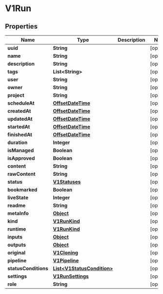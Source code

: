 

# V1Run

## Properties

Name | Type | Description | Notes
------------ | ------------- | ------------- | -------------
**uuid** | **String** |  |  [optional]
**name** | **String** |  |  [optional]
**description** | **String** |  |  [optional]
**tags** | **List&lt;String&gt;** |  |  [optional]
**user** | **String** |  |  [optional]
**owner** | **String** |  |  [optional]
**project** | **String** |  |  [optional]
**scheduleAt** | [**OffsetDateTime**](OffsetDateTime.md) |  |  [optional]
**createdAt** | [**OffsetDateTime**](OffsetDateTime.md) |  |  [optional]
**updatedAt** | [**OffsetDateTime**](OffsetDateTime.md) |  |  [optional]
**startedAt** | [**OffsetDateTime**](OffsetDateTime.md) |  |  [optional]
**finishedAt** | [**OffsetDateTime**](OffsetDateTime.md) |  |  [optional]
**duration** | **Integer** |  |  [optional]
**isManaged** | **Boolean** |  |  [optional]
**isApproved** | **Boolean** |  |  [optional]
**content** | **String** |  |  [optional]
**rawContent** | **String** |  |  [optional]
**status** | [**V1Statuses**](V1Statuses.md) |  |  [optional]
**bookmarked** | **Boolean** |  |  [optional]
**liveState** | **Integer** |  |  [optional]
**readme** | **String** |  |  [optional]
**metaInfo** | [**Object**](.md) |  |  [optional]
**kind** | [**V1RunKind**](V1RunKind.md) |  |  [optional]
**runtime** | [**V1RunKind**](V1RunKind.md) |  |  [optional]
**inputs** | [**Object**](.md) |  |  [optional]
**outputs** | [**Object**](.md) |  |  [optional]
**original** | [**V1Cloning**](V1Cloning.md) |  |  [optional]
**pipeline** | [**V1Pipeline**](V1Pipeline.md) |  |  [optional]
**statusConditions** | [**List&lt;V1StatusCondition&gt;**](V1StatusCondition.md) |  |  [optional]
**settings** | [**V1RunSettings**](V1RunSettings.md) |  |  [optional]
**role** | **String** |  |  [optional]



